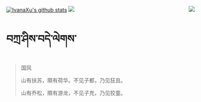 [![IvanaXu's github stats](https://github-readme-stats.vercel.app/api?username=IvanaXu&show_icons=true&theme=vue-dark)](https://github.com/anuraghazra/github-readme-stats)
<img align="right" src="https://github-readme-stats.vercel.app/api/top-langs/?username=IvanaXu&langs_count=8&theme=graywhite" />
<img src="https://github-readme-stats.vercel.app/api/wakatime?username=IvanaXu&layout=compact&langs_count=8&theme=vue-dark&custom_title=ProgrammingTimes/SinceJul.29.2021" />
# བཀྲ་ཤིས་བདེ་ལེགས་
> 国风
> 
> 山有扶苏，隰有荷华。不见子都，乃见狂且。
> 
> 山有乔松，隰有游龙，不见子充，乃见狡童。
>